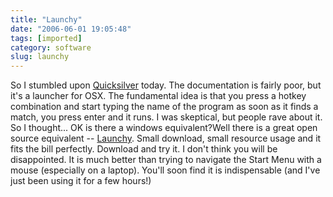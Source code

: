 ```yaml
---
title: "Launchy"
date: "2006-06-01 19:05:48"
tags: [imported]
category: software
slug: launchy
---
```


So I stumbled upon <a href="http://quicksilver.blacktree.com/">Quicksilver</a>
today. The documentation is fairly poor, but it's a launcher for OSX. The
fundamental idea is that you press a hotkey combination and start typing the
name of the program as soon as it finds a match, you press enter and it runs. I
was skeptical, but people rave about it. So I thought... OK is there a windows
equivalent?Well there is a great open source equivalent --
<a href="http://www.launchy.net/">Launchy</a>. Small download, small resource
usage and it fits the bill perfectly. Download and try it. I don't think you
will be disappointed. It is much better than trying to navigate the Start Menu
with a mouse (especially on a laptop). You'll soon find it is indispensable (and
I've just been using it for a few hours!)
